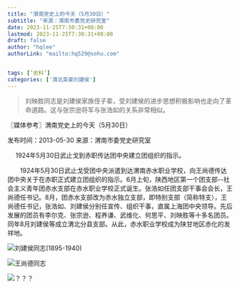 ```yaml
---
title: "渭南党史上的今天（5月30日）"
subtitle: "来源：渭南市委党史研究室"
date: 2023-11-25T7:30:31+08:00
lastmod: 2023-11-25T7:30:31+08:00
draft: false
author: "hqlee"
authorLink: "mailto:hq529@sohu.com"


tags: [‘史料’]
categories: ['渭北英豪刘建侯']
---
```


>刘映胜同志是刘建侯家族侄子辈，受刘建侯的进步思想积极影响也走向了革命道路。这与张宗逊将军与张浩如的关系非常相似。


〖媒体参考〗渭南党史上的今天（5月30日）


发布时间：2013-05-30 来源：渭南市委党史研究室

　
1924年5月30日武止戈到赤职传达团中央建立团组织的指示。


　　1924年5月30日武止戈受团中央派遣到达渭南赤水职业学校，向王尚德传达团中央关于在赤职正式建立团组织的指示。6月上旬，陕西地区第一个团支部--社会主义青年团赤水支部在赤水职业学校正式诞生。张浩如任团支部干事会会长，王尚德任书记。8月，团赤水支部改为赤水独立支部，即特别支部（简称特支），王尚德任书记，张浩如、刘建侯分别任宣传、组织干事，直属上海团中央领导。先后发展的团员有李尔克、张宗逊、程养谦、武维化、何思平、刘映胜等十多名团员。同年8月刘建侯等成立渭北分县支部。从此，赤水职业学校成为陕甘地区赤化的发祥地。




 ![刘建侯同志(1895-1940)](/images/ljh/ljh031-1.png "渭北英豪刘建侯(1895-1940)")

 ![王尚德同志](/images/ljh/ljh031-2.png "王尚德同志(1891-1946)")

 ![？？？](/images/ljh/ljh031-3.png "？？？")

